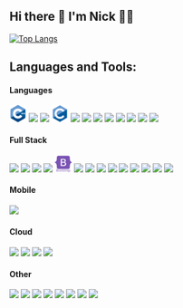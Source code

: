## Hi there 👋 I'm Nick 🧑‍💻
<!--
**nickbel7/nickbel7** is a ✨ _special_ ✨ repository because its `README.md` (this file) appears on your GitHub profile.

Here are some ideas to get you started:

- 🔭 I’m currently working on ...
- 🌱 I’m currently learning ...
- 👯 I’m looking to collaborate on ...
- 🤔 I’m looking for help with ...
- 💬 Ask me about ...
- 📫 How to reach me: ...
- 😄 Pronouns: ...
- ⚡ Fun fact: ...
-->
<!-- https://github.com/anuraghazra/github-readme-stats#deploy-on-your-own-vercel-instance -->
[![Top Langs](https://github-readme-stats.vercel.app/api/top-langs/?username=nickbel7&hide=jupyter%20notebook&langs_count=10&layout=compact&exclude_repo=ntua-operating-systems
)](https://github.com/nickbel7/github-readme-stats)


<h2 align="left">Languages and Tools:</h2>
<h4> Languages </h4>
<p align="left">
<img width="30" src="https://raw.githubusercontent.com/devicons/devicon/master/icons/cplusplus/cplusplus-original.svg"/>
<img width="30" src="https://img.icons8.com/color/48/000000/python--v1.png"/>
<img width="30" src="https://img.icons8.com/color/48/000000/java-coffee-cup-logo--v1.png"/>
<img width="30" src="https://raw.githubusercontent.com/devicons/devicon/master/icons/c/c-original.svg"/>
<img width="30" src="https://img.icons8.com/color/48/000000/html-5--v1.png"/>
<img width="30" src="https://img.icons8.com/color/48/000000/css3.png"/>
<img width="30" src="https://img.icons8.com/color/48/000000/javascript--v1.png"/>
<img width="30" src="https://img.icons8.com/color/48/000000/sass.png"/>
<img width="30" src="https://img.icons8.com/color/48/000000/dart.png"/>
<img width="30" src="https://smlnj.org/images/smlnj-logo.png"/>
<img width="30" src="https://dashboard.snapcraft.io/site_media/appmedia/2020/04/Prolog-logo-512.png"/>
<img width="30" src="https://mohammadijoo.ir/image/Assembly-logo.png"/>
</p> 

<h4> Full Stack </h4>
<p align="left">
<img width="30" src="https://img.icons8.com/color/48/000000/postgreesql.png"/>
<img width="30" src="https://img.icons8.com/color/48/000000/microsoft-sql-server.png"/>
<img width="30" src="https://img.icons8.com/fluency/48/000000/mysql-logo.png"/>
<img width="30" src="https://img.icons8.com/color/48/000000/webpack.png"/>
<img width="30" src="https://raw.githubusercontent.com/devicons/devicon/master/icons/bootstrap/bootstrap-plain-wordmark.svg"/>
<img width="30" src="https://iconape.com/wp-content/files/er/67134/svg/highcharts.svg"/>
<img width="30" src="https://www.webisworld.com/static/img/posts/chartjs.svg"/>
<img width="30" src="https://upload.wikimedia.org/wikipedia/commons/9/91/Electron_Software_Framework_Logo.svg"/>
<img width="30" src="https://img.icons8.com/color/48/000000/nodejs.png"/>
<img width="30" src="https://img.icons8.com/color/48/000000/django.png"/>
<img width="30" src="https://camo.githubusercontent.com/cb2324a4c0e1910089f481d56e1f887d6e96114101987dfbb6ef6f9df1e0bf08/68747470733a2f2f7777772e766563746f726c6f676f2e7a6f6e652f6c6f676f732f706f636f6f5f666c61736b2f706f636f6f5f666c61736b2d69636f6e2e737667"/>
<img width="30" src="https://res.cloudinary.com/postman/image/upload/t_team_logo/v1629869194/team/2893aede23f01bfcbd2319326bc96a6ed0524eba759745ed6d73405a3a8b67a8"/>
<img width="30" src="https://seeklogo.com/images/I/insomnia-logo-A35E09EB19-seeklogo.com.png"/>
<img width="30" src="https://mozilla.github.io/nunjucks/img/favicon.png"/>
</p>

<h4> Mobile </h4>
<img width="30" src="https://img.icons8.com/color/48/000000/flutter.png"/>

<h4> Cloud </h4>
<p align="left">
<img width="30" src="https://img.icons8.com/fluency/48/000000/docker.png"/>
<img width="30" src="https://img.icons8.com/color/48/000000/google-cloud.png"/>
<img width="30" src="https://openwhisk.apache.org/images/icons/icon-kafka-white-trans.png"/>
<img width="30" src="https://img.icons8.com/color/48/000000/kubernetes.png"/>
</p>

<h4> Other </h4>
<p align="left">
<img width="30" src="https://img.icons8.com/color/48/000000/git.png"/>
<img width="30" src="https://img.icons8.com/color/48/000000/notion--v1.png"/>
<img width="30" src="https://img.icons8.com/color/48/000000/figma--v1.png"/>
<img width="30" src="https://img.icons8.com/color/48/000000/adobe-illustrator--v1.png"/>
<img width="30" src="https://img.icons8.com/color/48/000000/adobe-photoshop--v1.png"/>
<img width="30" src="https://img.icons8.com/color/48/000000/adobe-lightroom--v1.png"/>
<img width="30" src="https://img.icons8.com/fluency/48/000000/jupyter.png"/>
<img width="30" src="https://img.icons8.com/color/48/000000/bash.png"/>
</p>

